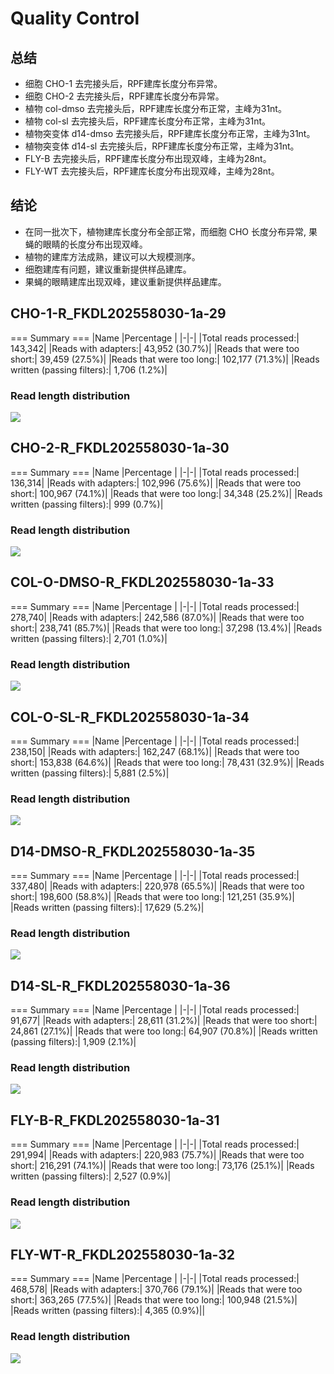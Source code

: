 # Quality Control

## 总结
* 细胞 CHO-1 去完接头后，RPF建库长度分布异常。
* 细胞 CHO-2 去完接头后，RPF建库长度分布异常。
* 植物 col-dmso 去完接头后，RPF建库长度分布正常，主峰为31nt。
* 植物 col-sl 去完接头后，RPF建库长度分布正常，主峰为31nt。
* 植物突变体 d14-dmso 去完接头后，RPF建库长度分布正常，主峰为31nt。
* 植物突变体 d14-sl 去完接头后，RPF建库长度分布正常，主峰为31nt。
* FLY-B 去完接头后，RPF建库长度分布出现双峰，主峰为28nt。
* FLY-WT 去完接头后，RPF建库长度分布出现双峰，主峰为28nt。

## 结论

* 在同一批次下，植物建库长度分布全部正常，而细胞 CHO 长度分布异常, 果蝇的眼睛的长度分布出现双峰。
* 植物的建库方法成熟，建议可以大规模测序。
* 细胞建库有问题，建议重新提供样品建库。
* 果蝇的眼睛建库出现双峰，建议重新提供样品建库。


## CHO-1-R_FKDL202558030-1a-29
=== Summary ===
|Name |Percentage |
|-|-|
|Total reads processed:|                 143,342|
|Reads with adapters:|                    43,952 (30.7%)|
|Reads that were too short:|              39,459 (27.5%)|
|Reads that were too long:|              102,177 (71.3%)|
|Reads written (passing filters):|       1,706 (1.2%)|

### Read length distribution

![](quality_control_200208/cho-1-r.png)


## CHO-2-R_FKDL202558030-1a-30
=== Summary ===
|Name |Percentage |
|-|-|
|Total reads processed:|                 136,314|
|Reads with adapters:|                   102,996 (75.6%)|
|Reads that were too short:|             100,967 (74.1%)|
|Reads that were too long:|               34,348 (25.2%)|
|Reads written (passing filters):|           999 (0.7%)|
### Read length distribution

![](quality_control_200208/cho-2-r.png)


## COL-O-DMSO-R_FKDL202558030-1a-33
=== Summary ===
|Name |Percentage |
|-|-|
|Total reads processed:|                 278,740|
|Reads with adapters:|                   242,586 (87.0%)|
|Reads that were too short:|             238,741 (85.7%)|
|Reads that were too long:|               37,298 (13.4%)|
|Reads written (passing filters):|         2,701 (1.0%)|
### Read length distribution

![](quality_control_200208/col-demo.png)


## COL-O-SL-R_FKDL202558030-1a-34
=== Summary ===
|Name |Percentage |
|-|-|
|Total reads processed:|                 238,150|
|Reads with adapters:|                   162,247 (68.1%)|
|Reads that were too short:|             153,838 (64.6%)|
|Reads that were too long:|               78,431 (32.9%)|
|Reads written (passing filters):|         5,881 (2.5%)|
### Read length distribution

![](quality_control_200208/col_sl.png)


## D14-DMSO-R_FKDL202558030-1a-35
=== Summary ===
|Name |Percentage |
|-|-|
|Total reads processed:|                 337,480|
|Reads with adapters:|                   220,978 (65.5%)|
|Reads that were too short:|             198,600 (58.8%)|
|Reads that were too long:|              121,251 (35.9%)|
|Reads written (passing filters):|        17,629 (5.2%)|
### Read length distribution

![](quality_control_200208/d14_dmso.png)


## D14-SL-R_FKDL202558030-1a-36
=== Summary ===
|Name |Percentage |
|-|-|
|Total reads processed:|                  91,677|
|Reads with adapters:|                    28,611 (31.2%)|
|Reads that were too short:|              24,861 (27.1%)|
|Reads that were too long:|               64,907 (70.8%)|
|Reads written (passing filters):|         1,909 (2.1%)|
### Read length distribution

![](quality_control_200208/d14_sl.png)


## FLY-B-R_FKDL202558030-1a-31
=== Summary ===
|Name |Percentage |
|-|-|
|Total reads processed:|                 291,994|
|Reads with adapters:|                   220,983 (75.7%)|
|Reads that were too short:|             216,291 (74.1%)|
|Reads that were too long:|               73,176 (25.1%)|
|Reads written (passing filters):|         2,527 (0.9%)|
### Read length distribution

![](quality_control_200208/fLy_b_r.png)


## FLY-WT-R_FKDL202558030-1a-32
=== Summary ===
|Name |Percentage |
|-|-|
|Total reads processed:|                 468,578|
|Reads with adapters:|                   370,766 (79.1%)|
|Reads that were too short:|             363,265 (77.5%)|
|Reads that were too long:|              100,948 (21.5%)|
|Reads written (passing filters):|        4,365 (0.9%)||
### Read length distribution

![](quality_control_200208/fly_wt_r.png)



